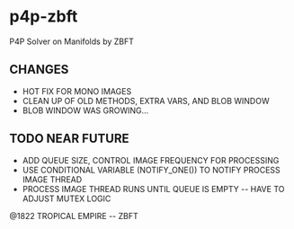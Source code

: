 # p4p-zbft
P4P Solver on Manifolds by ZBFT

## CHANGES
- HOT FIX FOR MONO IMAGES
- CLEAN UP OF OLD METHODS, EXTRA VARS, AND BLOB WINDOW
- BLOB WINDOW WAS GROWING...

## TODO NEAR FUTURE
- ADD QUEUE SIZE, CONTROL IMAGE FREQUENCY FOR PROCESSING
- USE CONDITIONAL VARIABLE (NOTIFY_ONE()) TO NOTIFY PROCESS IMAGE THREAD
- PROCESS IMAGE THREAD RUNS UNTIL QUEUE IS EMPTY -- HAVE TO ADJUST MUTEX LOGIC


@1822 TROPICAL EMPIRE -- ZBFT
